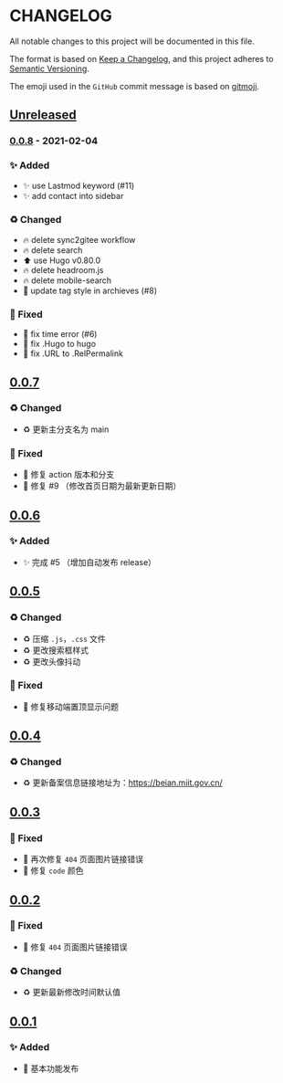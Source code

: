 # CHANGELOG

All notable changes to this project will be documented in this file.

The format is based on [Keep a Changelog](https://keepachangelog.com/en/1.0.0/),
and this project adheres to [Semantic Versioning](https://semver.org/spec/v2.0.0.html).

The emoji used in the `GitHub` commit message is based on [gitmoji](https://gitmoji.carloscuesta.me/).

## [Unreleased]

### [0.0.8] - 2021-02-04

### ✨ Added

- ✨ use Lastmod keyword (#11)
- ✨ add contact into sidebar

### ♻️ Changed

- 🔥 delete sync2gitee workflow
- 🔥 delete search
- ⬆ use Hugo v0.80.0
- 🔥 delete headroom.js
- 🔥 delete mobile-search
- 📝 update tag style in archieves (#8)

### 🐛 Fixed

- 🐛 fix time error (#6)
- 📝 fix .Hugo to hugo
- 📝 fix .URL to .RelPermalink

## [0.0.7]

### ♻️ Changed

- ♻️ 更新主分支名为 main

### 🐛 Fixed

- 🐛 修复 action 版本和分支
- 🐛 修复 #9 （修改首页日期为最新更新日期）

## [0.0.6]

### ✨ Added

- ✨ 完成 #5 （增加自动发布 release）

## [0.0.5]

### ♻️ Changed

- ♻️ 压缩 `.js`，`.css` 文件
- ♻️ 更改搜索框样式
- ♻️ 更改头像抖动

### 🐛 Fixed

- 🐛 修复移动端置顶显示问题

## [0.0.4]

### ♻️ Changed

- ♻️ 更新备案信息链接地址为：<https://beian.miit.gov.cn/>

## [0.0.3]

### 🐛 Fixed

- 🐛 再次修复 `404` 页面图片链接错误
- 🐛 修复 `code` 颜色

## [0.0.2]

### 🐛 Fixed

- 🐛 修复 `404` 页面图片链接错误

### ♻️ Changed

- ♻️ 更新最新修改时间默认值

## [0.0.1]

### ✨ Added

- 🎉 基本功能发布

[unreleased]: https://github.com/yi-Xu-0100/hugo-theme-whiteink/compare/v0.0.8...HEAD
[0.0.8]: https://github.com/yi-Xu-0100/hugo-theme-whiteink/tree/v0.0.8
[0.0.7]: https://github.com/yi-Xu-0100/hugo-theme-whiteink/tree/v0.0.7
[0.0.6]: https://github.com/yi-Xu-0100/hugo-theme-whiteink/tree/v0.0.6
[0.0.5]: https://github.com/yi-Xu-0100/hugo-theme-whiteink/tree/v0.0.5
[0.0.4]: https://github.com/yi-Xu-0100/hugo-theme-whiteink/tree/v0.0.4
[0.0.3]: https://github.com/yi-Xu-0100/hugo-theme-whiteink/tree/v0.0.3
[0.0.2]: https://github.com/yi-Xu-0100/hugo-theme-whiteink/tree/v0.0.2
[0.0.1]: https://github.com/yi-Xu-0100/hugo-theme-whiteink/tree/v0.0.1
